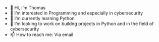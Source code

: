 - 👋 Hi, I’m Thomas
- 👀 I’m interested in Programming and especially in cybersecurity
- 🌱 I’m currently learning Python
- 💞️ I’m looking to work on buildng projects in Python and in the field of cybersecurity
- 📫 How to reach me: Via email

<!---
Vylmion/Vylmion is a ✨ special ✨ repository because its `README.md` (this file) appears on your GitHub profile.
You can click the Preview link to take a look at your changes.
--->
